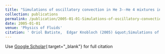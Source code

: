 ```yaml
---
title: "Simulations of oscillatory convection in He 3--He 4 mixtures in moderate aspect ratio containers"
collection: publications
permalink: /publication/2005-01-01-Simulations-of-oscillatory-convection-in-He-3-He-4-mixtures-in-moderate-aspect-ratio-containers
date: 2005-01-01
venue: 'Physics of Fluids'
citation: ' Oriol Batiste,  Edgar Knobloch (2005) &quot;Simulations of oscillatory convection in He 3--He 4 mixtures in moderate aspect ratio containers.&quot; <i>Physics of Fluids</i>. 17, 064102.'
---
```

Use [Google Scholar](https://scholar.google.com/scholar?q=Simulations+of+oscillatory+convection+in+He+3++He+4+mixtures+in+moderate+aspect+ratio+containers){:target="_blank"} for full citation